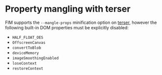 # Property mangling with terser

FIM supports the `--mangle-props` minification option on [terser](https://github.com/terser/terser), however the
following built-in DOM properties must be explicitly disabled:

- `HALF_FLOAT_OES`
- `OffscreenCanvas`
- `convertToBlob`
- `deviceMemory`
- `imageSmoothingEnabled`
- `loseContext`
- `restoreContext`
